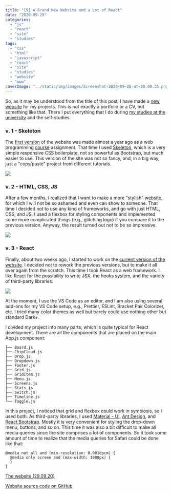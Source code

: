 ```yaml
---
title: "[9] A Brand New Website and a Lot of React"
date: "2020-09-29"
categories:
  - "js"
  - "react"
  - "site"
  - "studies"
tags:
  - "css"
  - "html"
  - "javascript"
  - "react"
  - "site"
  - "studies"
  - "website"
  - "www"
coverImage: "../static/img/images/Screenshot-2020-09-26-at-20.00.35.png"
---
```


So, as it may be understood from the title of this post, I have made a [new website](https://proj.create-react-app.com/) for my projects. This is not exactly a portfolio or a CV, but something like that. There I put everything that I do during [my studies at the university](https://create-react-app.com/my-studies-at-the-university/) and the self-studies.

### v. 1 - Skeleton

The [first version](https://old.create-react-app.com/Projects/Skeleton/index.html) of the website was made almost a year ago as a web programming [course](https://opetustarjontahaku.lab.fi/search.php#result-13407) assignment. That time I used [Skeleton](http://getskeleton.com/), which is a very simple responsive CSS boilerplate, not so powerful as Bootstrap, but much easier to use. This version of the site was not so fancy, and, in a big way, just a "copy/paste" project from different tutorials.

![](images/Screenshot-2020-09-29-at-16.04.39-1024x648.png)

### v. 2 - HTML, CSS, JS

After a few months, I realized that I want to make a more "stylish" [website](https://old.create-react-app.com/), for which I will not be so ashamed and even can show to someone. That time I decided not to use any kind of frameworks, and go with just HTML, CSS, and JS. I used a flexbox for styling components and implemented some more complicated things (e.g., glitching logo) if you compare it to the previous version. Anyway, the result turned out not to be so impressive.

![](images/Screenshot-2020-09-29-at-16.04.51-1024x520.png)

### v. 3 - React

Finally, about two weeks ago, I started to work on the [current version of the website](https://proj.create-react-app.com/). I decided not to rework the previous versions, but to make it all over again from the scratch. This time I took React as a web framework. I like React for the possibility to write JSX, the hooks system, and the variety of third-party libraries.

![](images/Screenshot-2020-09-28-at-22.30.55-1024x538.png)

At the moment, I use the VS Code as an editor, and I am also using several add-ons for my VS Code setup, e.g., Prettier, ESLint, Bracket Pair Colorizer, etc. I tried many color themes as well but barely could use nothing other but standard Dark+.

I divided my project into many parts, which is quite typical for React development. There are all the components that are placed on the main App.js component:

```
├── Board.js
├── ChipCloud.js
├── Drop.js
├── Dropdown.js
├── Footer.js
├── Grid.js
├── GridItem.js
├── Menu.js
├── Screens.js
├── Stats.js
├── Switch.js
├── Timeline.js
└── Toggle.js
```

In this project, I noticed that grid and flexbox could work in symbiosis, so I used both. As third-party libraries, I used [Material - UI](https://material-ui.com/), [Ant Design](https://ant.design/), and [React Bootstrap](https://react-bootstrap.github.io/). Mostly it is very convenient for styling the drop-down menu, buttons, and so on. This time it was also a bit difficult to make all media queries since the site comprises a lot of components. So it took some amount of time to realize that the media queries for Safari could be done like that:

```
@media not all and (min-resolution: 0.001dpcm) {
  @media only screen and (max-width: 1900px) {
  }
}
```

[The website (29.09.20)](https://proj.create-react-app.com/)

[Website source code on GitHub](https://github.com/villivald)
